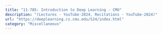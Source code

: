 ```yaml
---
title: "11-785: Introduction to Deep Learning - CMU"
description: "(Lectures - YouTube-2024, Recitations - YouTube-2024)"
url: "https://deeplearning.cs.cmu.edu/S24/index.html"
category: "Miscellaneous"
---
```

